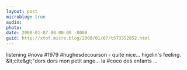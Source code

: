 ```yaml
---
layout: post
microblog: true
audio: 
photo: 
date: 2008-01-07 00:00:00 -0000
guid: http://xtof.micro.blog/2008/01/07/t573352852.html
---
```

listening #nova #1979 #hughesdecourson - quite nice... higelin's feeling. &amp;lt;cite&amp;gt;"dors dors mon petit ange... la #coco des enfants  ...
